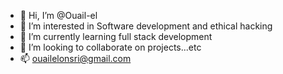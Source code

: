 - 👋 Hi, I’m @Ouail-el
- 👀 I’m interested in Software development and ethical hacking
- 🌱 I’m currently learning full stack development
- 💞️ I’m looking to collaborate on projects...etc
- 📫 ouailelonsri@gmail.com
